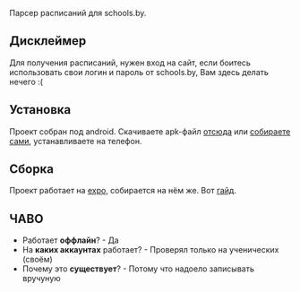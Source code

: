 Парсер расписаний для schools.by.
## Дисклеймер
Для получения расписаний, нужен вход на сайт, если боитесь использовать свои логин и пароль от schools.by, Вам здесь делать нечего :(
## Установка
Проект собран под android. Скачиваете apk-файл [отсюда](https://github.com/momscoder/schools.by-timetables/releases) или [собираете сами](#сборка), устанавливаете на телефон.
## Сборка
Проект работает на [expo](https://docs.expo.dev/), собирается на нём же. Вот [гайд](https://docs.expo.dev/distribution/building-standalone-apps/).
## ЧАВО
 * Работает **оффлайн**? - Да
 * На **каких аккаунтах** работает? - Проверял только на ученических (своём)
 * Почему это **существует**? - Потому что надоело записывать вручуную
